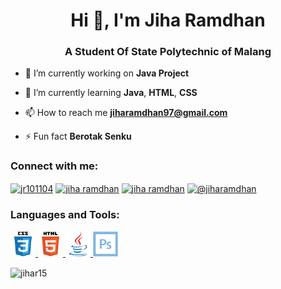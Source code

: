 <h1 align="center">Hi 👋, I'm Jiha Ramdhan</h1>
<h3 align="center">A Student Of State Polytechnic of Malang</h3>

- 🔭 I’m currently working on **Java Project**

- 🌱 I’m currently learning **Java**, **HTML**, **CSS**

- 📫 How to reach me **jiharamdhan97@gmail.com**

- ⚡ Fun fact **Berotak Senku**

<h3 align="left">Connect with me:</h3>
<p align="left">
<a href="https://twitter.com/jr101104" target="blank"><img align="center" src="https://raw.githubusercontent.com/rahuldkjain/github-profile-readme-generator/master/src/images/icons/Social/twitter.svg" alt="jr101104" height="30" width="40" /></a>
<a href="https://linkedin.com/in/jiha ramdhan" target="blank"><img align="center" src="https://raw.githubusercontent.com/rahuldkjain/github-profile-readme-generator/master/src/images/icons/Social/linked-in-alt.svg" alt="jiha ramdhan" height="30" width="40" /></a>
<a href="https://fb.com/jiha ramdhan" target="blank"><img align="center" src="https://raw.githubusercontent.com/rahuldkjain/github-profile-readme-generator/master/src/images/icons/Social/facebook.svg" alt="jiha ramdhan" height="30" width="40" /></a>
<a href="https://instagram.com/@jiharamdhan" target="blank"><img align="center" src="https://raw.githubusercontent.com/rahuldkjain/github-profile-readme-generator/master/src/images/icons/Social/instagram.svg" alt="@jiharamdhan" height="30" width="40" /></a>
</p>

<h3 align="left">Languages and Tools:</h3>
<p align="left"> <a href="https://www.w3schools.com/css/" target="_blank" rel="noreferrer"> <img src="https://raw.githubusercontent.com/devicons/devicon/master/icons/css3/css3-original-wordmark.svg" alt="css3" width="40" height="40"/> </a> <a href="https://www.w3.org/html/" target="_blank" rel="noreferrer"> <img src="https://raw.githubusercontent.com/devicons/devicon/master/icons/html5/html5-original-wordmark.svg" alt="html5" width="40" height="40"/> </a> <a href="https://www.java.com" target="_blank" rel="noreferrer"> <img src="https://raw.githubusercontent.com/devicons/devicon/master/icons/java/java-original.svg" alt="java" width="40" height="40"/> </a> <a href="https://www.photoshop.com/en" target="_blank" rel="noreferrer"> <img src="https://raw.githubusercontent.com/devicons/devicon/master/icons/photoshop/photoshop-line.svg" alt="photoshop" width="40" height="40"/> </a> </p>

<p><img align="center" src="https://github-readme-stats.vercel.app/api/top-langs?username=jihar15&show_icons=true&locale=en&layout=compact" alt="jihar15" /></p>
